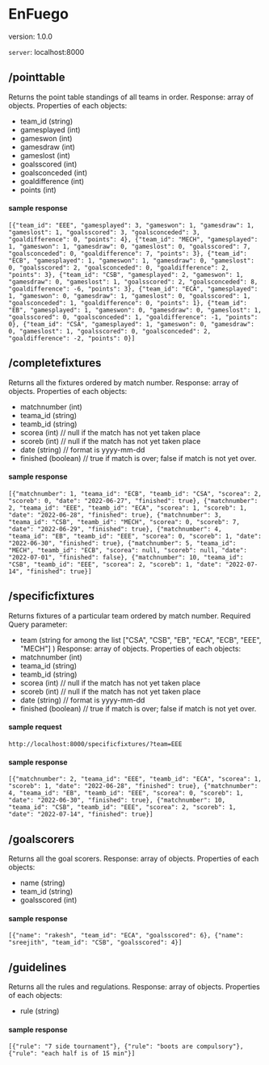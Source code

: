 # EnFuego
version: 1.0.0

`server`: localhost:8000



## /pointtable
Returns the point table standings of all teams in order.
 Response:  array of objects.
 Properties of each objects:
 - team_id	(string)
 - gamesplayed	(int)
 - gameswon	(int)
 - gamesdraw	(int)
 - gameslost	(int)
 - goalsscored	(int)
 - goalsconceded	(int)
 - goaldifference	(int)
 - points	(int)
#### sample response
`
[{"team_id": "EEE", "gamesplayed": 3, "gameswon": 1, "gamesdraw": 1, "gameslost": 1, "goalsscored": 3, "goalsconceded": 3, "goaldifference": 0, "points": 4}, {"team_id": "MECH", "gamesplayed": 1, "gameswon": 1, "gamesdraw": 0, "gameslost": 0, "goalsscored": 7, "goalsconceded": 0, "goaldifference": 7, "points": 3}, {"team_id": "ECB", "gamesplayed": 1, "gameswon": 1, "gamesdraw": 0, "gameslost": 0, "goalsscored": 2, "goalsconceded": 0, "goaldifference": 2, "points": 3}, {"team_id": "CSB", "gamesplayed": 2, "gameswon": 1, "gamesdraw": 0, "gameslost": 1, "goalsscored": 2, "goalsconceded": 8, "goaldifference": -6, "points": 3}, {"team_id": "ECA", "gamesplayed": 1, "gameswon": 0, "gamesdraw": 1, "gameslost": 0, "goalsscored": 1, "goalsconceded": 1, "goaldifference": 0, "points": 1}, {"team_id": "EB", "gamesplayed": 1, "gameswon": 0, "gamesdraw": 0, "gameslost": 1, "goalsscored": 0, "goalsconceded": 1, "goaldifference": -1, "points": 0}, {"team_id": "CSA", "gamesplayed": 1, "gameswon": 0, "gamesdraw": 0, "gameslost": 1, "goalsscored": 0, "goalsconceded": 2, "goaldifference": -2, "points": 0}]
`


## /completefixtures
Returns all the fixtures ordered by match number.
 Response:  array of objects.
 Properties of each objects:
 - matchnumber	(int)
 - teama_id	(string)
 - teamb_id	(string)
 - scorea	(int)  // null if the match has not yet taken place
 - scoreb	(int)  // null if the match has not yet taken place
 - date	(string) // format is yyyy-mm-dd
 - finished	(boolean)   // true if match is over; false if match is not yet over.
#### sample response
 `
 [{"matchnumber": 1, "teama_id": "ECB", "teamb_id": "CSA", "scorea": 2, "scoreb": 0, "date": "2022-06-27", "finished": true}, {"matchnumber": 2, "teama_id": "EEE", "teamb_id": "ECA", "scorea": 1, "scoreb": 1, "date": "2022-06-28", "finished": true}, {"matchnumber": 3, "teama_id": "CSB", "teamb_id": "MECH", "scorea": 0, "scoreb": 7, "date": "2022-06-29", "finished": true}, {"matchnumber": 4, "teama_id": "EB", "teamb_id": "EEE", "scorea": 0, "scoreb": 1, "date": "2022-06-30", "finished": true}, {"matchnumber": 5, "teama_id": "MECH", "teamb_id": "ECB", "scorea": null, "scoreb": null, "date": "2022-07-01", "finished": false}, {"matchnumber": 10, "teama_id": "CSB", "teamb_id": "EEE", "scorea": 2, "scoreb": 1, "date": "2022-07-14", "finished": true}]
`

## /specificfixtures
Returns fixtures of a particular team ordered by match number.
Required Query parameter:
- team (string for among the list ["CSA", "CSB", "EB", "ECA", "ECB", "EEE", "MECH"] )
 Response:  array of objects.
 Properties of each objects:
 - matchnumber	(int)
 - teama_id	(string)
 - teamb_id	(string)
 - scorea	(int)  // null if the match has not yet taken place
 - scoreb	(int)  // null if the match has not yet taken place
 - date	(string) // format is yyyy-mm-dd
 - finished	(boolean)   // true if match is over; false if match is not yet over.

#### sample request
`http://localhost:8000/specificfixtures/?team=EEE`
#### sample response
`[{"matchnumber": 2, "teama_id": "EEE", "teamb_id": "ECA", "scorea": 1, "scoreb": 1, "date": "2022-06-28", "finished": true}, {"matchnumber": 4, "teama_id": "EB", "teamb_id": "EEE", "scorea": 0, "scoreb": 1, "date": "2022-06-30", "finished": true}, {"matchnumber": 10, "teama_id": "CSB", "teamb_id": "EEE", "scorea": 2, "scoreb": 1, "date": "2022-07-14", "finished": true}]`

## /goalscorers
Returns all the goal scorers.
 Response:  array of objects.
 Properties of each objects:
 - name (string)
 - team_id	(string)
 - goalsscored  (int)

#### sample response
`[{"name": "rakesh", "team_id": "ECA", "goalsscored": 6}, {"name": "sreejith", "team_id": "CSB", "goalsscored": 4}]`

## /guidelines
Returns all the rules and regulations.
 Response:  array of objects.
 Properties of each objects:
 - rule (string)

#### sample response
`[{"rule": "7 side tournament"}, {"rule": "boots are compulsory"}, {"rule": "each half is of 15 min"}]`
